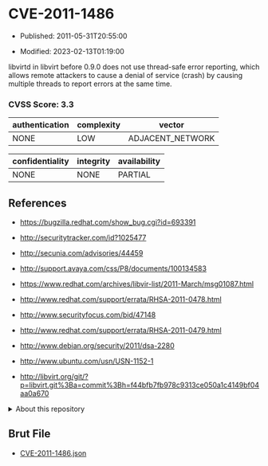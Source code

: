 # CVE-2011-1486

- Published: 2011-05-31T20:55:00

- Modified: 2023-02-13T01:19:00

libvirtd in libvirt before 0.9.0 does not use thread-safe error reporting, which allows remote attackers to cause a denial of service (crash) by causing multiple threads to report errors at the same time.

### CVSS Score: **3.3**

| authentication | complexity | vector |
| --- | --- | --- |
| NONE | LOW | ADJACENT_NETWORK |

| confidentiality | integrity | availability |
| --- | --- | --- |
| NONE | NONE | PARTIAL |

## References

* https://bugzilla.redhat.com/show_bug.cgi?id=693391

* http://securitytracker.com/id?1025477

* http://secunia.com/advisories/44459

* http://support.avaya.com/css/P8/documents/100134583

* https://www.redhat.com/archives/libvir-list/2011-March/msg01087.html

* http://www.redhat.com/support/errata/RHSA-2011-0478.html

* http://www.securityfocus.com/bid/47148

* http://www.redhat.com/support/errata/RHSA-2011-0479.html

* http://www.debian.org/security/2011/dsa-2280

* http://www.ubuntu.com/usn/USN-1152-1

* http://libvirt.org/git/?p=libvirt.git%3Ba=commit%3Bh=f44bfb7fb978c9313ce050a1c4149bf04aa0a670

<details>
<summary>About this repository</summary> 

  This repository is part of the project [Live Hack CVE](https://github.com/Live-Hack-CVE). Main website can be found [www.live-hack.org](https://www.live-hack.org) 
  
  Made by [Sn0wAlice](https://github.com/Sn0wAlice) for the people that care about security and need to have a feed of the latest CVEs. Hope you enjoy it, don't forget to star the repo and follow me on [Twitter](https://twitter.com/Sn0wAlice) and [Github](https://github.com/Sn0wAlice). And that is my [personnal website](https://www.alice-snow.me/)

  - [Home Page](https://github.com/Live-Hack-CVE)
  - [Framework](https://github.com/Live-Hack-CVE/cve-framework)
  - [CVE database](https://github.com/Live-Hack-CVE/full_database)
  - [Changelog](https://github.com/Live-Hack-CVE/Changelog)
</details>

## Brut File

* [CVE-2011-1486.json](https://raw.githubusercontent.com/Live-Hack-CVE/full_database/main/cves/2011/CVE-2011-1486.json)

